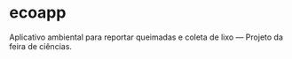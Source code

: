 # ecoapp
Aplicativo ambiental para reportar queimadas e coleta de lixo — Projeto da feira de ciências.
